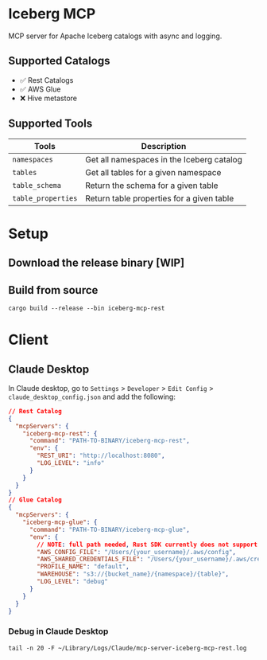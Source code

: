 # Iceberg MCP

MCP server for Apache Iceberg catalogs with async and logging.

## Supported Catalogs

- ✅ Rest Catalogs
- ✅ AWS Glue
- ❌ Hive metastore

## Supported Tools

| Tools              | Description                                    |
|--------------------|------------------------------------------------|
| `namespaces`       | Get all namespaces in the Iceberg catalog      |
| `tables`           | Get all tables for a given namespace           |
| `table_schema`     | Return the schema for a given table            |
| `table_properties` | Return table properties for a given table      |

# Setup

## Download the release binary [WIP]

[//]: # (- https://github.com/morristai/iceberg-mcp/releases)

## Build from source

```shell
cargo build --release --bin iceberg-mcp-rest
```

# Client

## Claude Desktop

In Claude desktop, go to `Settings` > `Developer` > `Edit Config` > `claude_desktop_config.json` and add the following:

```json
// Rest Catalog
{
  "mcpServers": {
    "iceberg-mcp-rest": {
      "command": "PATH-TO-BINARY/iceberg-mcp-rest",
      "env": {
        "REST_URI": "http://localhost:8080",
        "LOG_LEVEL": "info"
      }
    }
  }
}
// Glue Catalog
{
  "mcpServers": {
    "iceberg-mcp-glue": {
      "command": "PATH-TO-BINARY/iceberg-mcp-glue",
      "env": {
        // NOTE: full path needed, Rust SDK currently does not support $HOME or `~`
        "AWS_CONFIG_FILE": "/Users/{your_username}/.aws/config",
        "AWS_SHARED_CREDENTIALS_FILE": "/Users/{your_username}/.aws/credentials",
        "PROFILE_NAME": "default",
        "WAREHOUSE": "s3://{bucket_name}/{namespace}/{table}",
        "LOG_LEVEL": "debug"
      }
    }
  }
}
```

### Debug in Claude Desktop

```shell
tail -n 20 -F ~/Library/Logs/Claude/mcp-server-iceberg-mcp-rest.log
```